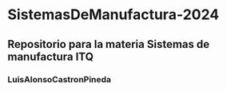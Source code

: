 # SistemasDeManufactura-2024
## Repositorio para la materia Sistemas de manufactura ITQ

### LuisAlonsoCastronPineda